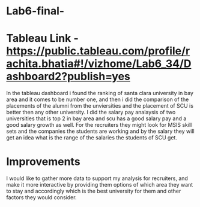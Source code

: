 # Lab6-final-

# Tableau Link -    https://public.tableau.com/profile/rachita.bhatia#!/vizhome/Lab6_34/Dashboard2?publish=yes


In the tableau dashboard i found the ranking of santa clara university in bay area and it comes to be number one, and then i did the comparison of the placements of the alumni from the unviersities and the placement of SCU is better then any other university. I did the salary pay analaysis of two universities that is top 2 in bay area and scu has a good salary pay and a good salary growth as well. 
For the recruiters they might look for MSIS skill sets and the companies the students are working and by the salary they will get an idea what is the range of the salaries the students of SCU get.

# Improvements
I would like to gather more data to support my analysis for recruiters, and make it more interactive by providing them options of which area they want to stay and accordingly which is the best university for them and other factors they would consider.
